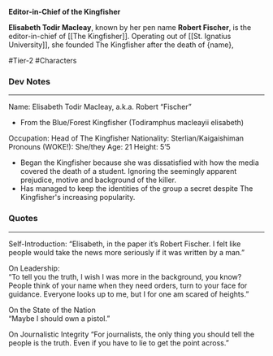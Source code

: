 **Editor-in-Chief of the Kingfisher**

**Elisabeth Todir Macleay**, known by her pen name **Robert Fischer**, is the editor-in-chief of [[The Kingfisher]]. Operating out of [[St. Ignatius University]], she founded The Kingfisher after the death of {name},

#Tier-2 #Characters 

### Dev Notes
---
Name: Elisabeth Todir Macleay, a.k.a. Robert “Fischer”
- From the Blue/Forest Kingfisher (Todiramphus macleayii elisabeth)
  
Occupation: Head of The Kingfisher
Nationality: Sterlian/Kaigaishiman
Pronouns (WOKE!): She/they
Age: 21
Height: 5’5

- Began the Kingfisher because she was dissatisfied with how the media covered the death of a student. Ignoring the seemingly apparent prejudice, motive and background of the killer.
- Has managed to keep the identities of the group a secret despite The Kingfisher's increasing popularity.
### Quotes
---
Self-Introduction:
“Elisabeth, in the paper it’s Robert Fischer. I felt like people would take the news more seriously if it was written by a man.”  

On Leadership:  
“To tell you the truth, I wish I was more in the background, you know? People think of your name when they need orders, turn to your face for guidance. Everyone looks up to me, but I for one am scared of heights.”  

On the State of the Nation  
“Maybe I should own a pistol.”

On Journalistic Integrity
“For journalists, the only thing you should tell the people is the truth. Even if you have to lie to get the point across.”